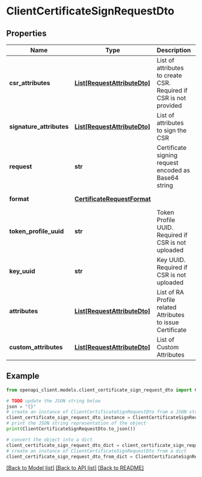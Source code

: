 # ClientCertificateSignRequestDto


## Properties

Name | Type | Description | Notes
------------ | ------------- | ------------- | -------------
**csr_attributes** | [**List[RequestAttributeDto]**](RequestAttributeDto.md) | List of attributes to create CSR. Required if CSR is not provided | [optional] 
**signature_attributes** | [**List[RequestAttributeDto]**](RequestAttributeDto.md) | List of attributes to sign the CSR | [optional] 
**request** | **str** | Certificate signing request encoded as Base64 string | 
**format** | [**CertificateRequestFormat**](CertificateRequestFormat.md) |  | [optional] [default to CertificateRequestFormat.PKCS10]
**token_profile_uuid** | **str** | Token Profile UUID. Required if CSR is not uploaded | [optional] 
**key_uuid** | **str** | Key UUID. Required if CSR is not uploaded | [optional] 
**attributes** | [**List[RequestAttributeDto]**](RequestAttributeDto.md) | List of RA Profile related Attributes to issue Certificate | 
**custom_attributes** | [**List[RequestAttributeDto]**](RequestAttributeDto.md) | List of Custom Attributes | [optional] 

## Example

```python
from openapi_client.models.client_certificate_sign_request_dto import ClientCertificateSignRequestDto

# TODO update the JSON string below
json = "{}"
# create an instance of ClientCertificateSignRequestDto from a JSON string
client_certificate_sign_request_dto_instance = ClientCertificateSignRequestDto.from_json(json)
# print the JSON string representation of the object
print(ClientCertificateSignRequestDto.to_json())

# convert the object into a dict
client_certificate_sign_request_dto_dict = client_certificate_sign_request_dto_instance.to_dict()
# create an instance of ClientCertificateSignRequestDto from a dict
client_certificate_sign_request_dto_from_dict = ClientCertificateSignRequestDto.from_dict(client_certificate_sign_request_dto_dict)
```
[[Back to Model list]](../README.md#documentation-for-models) [[Back to API list]](../README.md#documentation-for-api-endpoints) [[Back to README]](../README.md)


